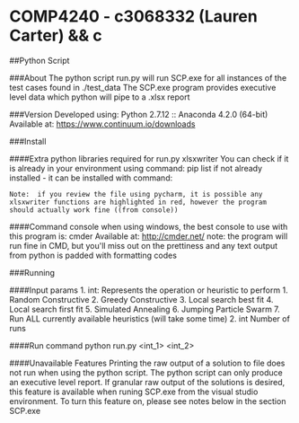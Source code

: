 # COMP4240 - c3068332 (Lauren Carter) && c


##Python Script

###About
	The python script run.py will run SCP.exe for all instances of the test cases found in ./test_data
	The SCP.exe program provides executive level data which python will pipe to a .xlsx report

###Version
	Developed using:
	Python 2.7.12 :: Anaconda 4.2.0 (64-bit)
	Available at:	https://www.continuum.io/downloads
	
	
###Install
	
####Extra python libraries required for run.py
	xlsxwriter
	You can check if it is already in your environment using command:
		pip list
	if not already installed - it can be installed with command:
		
	Note:  if you review the file using pycharm, it is possible any xlsxwriter functions are highlighted in red, however the program should actually work fine ((from console))
	
####Command console
	when using windows, the best console to use with this program is: cmder
	Available at: http://cmder.net/
	note: the program will run fine in CMD, but you'll miss out on the prettiness and any text output from python is padded with formatting codes

###Running
	
####Input params
	1. int:	Represents the operation or heuristic to perform
		1.  Random Constructive
		2.  Greedy Constructive
		3.  Local search best fit
		4.  Local search first fit
		5.  Simulated Annealing
		6.  Jumping Particle Swarm
		7.  Run ALL currently available heuristics (will take some time)
	2. int	Number of runs
	
####Run command
	python run.py <int_1> <int_2>
	
####Unavailable Features
  Printing the raw output of a solution to file does not run when using the python script.
  The python script can only produce an executive level report.
  If granular raw output of the solutions is desired, this feature is available when runing SCP.exe from the visual studio environment.
  To turn this feature on, please see notes below in the section SCP.exe 
 
